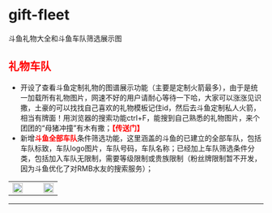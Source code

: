 # gift-fleet
斗鱼礼物大全和斗鱼车队筛选展示图
<h2><a href="https://popzoo.github.io/pop/giftshow.html" style=" color:red; text-decoration:none" target="_blank" >礼物车队</a></h2>
<ul>
   <li>开设了查看斗鱼定制礼物的图谱展示功能（主要是定制火箭最多），由于是统一加载所有礼物图片，网速不好的用户请耐心等待一下哈，大家可以涨涨见识撒，土豪的可以找找自己喜欢的礼物模板记住id，然后去斗鱼定制私人火箭，相当有牌面！用浏览器的搜索功能ctrl+F，能搜到自己熟悉的礼物图片，来个团团的“母猪冲撞”有木有撒；<strong><a style="text-decoration:none; color:red;" href="https://popzoo.github.io/pop/giftshow.html" target="_blank">【传送门】</a></strong></li>
   <li>新增<strong><a style="text-decoration:none; color:red;" href="https://popzoo.github.io/pop/giftshow.html" target="_blank">斗鱼全部车队</a></strong>条件筛选功能，这里涵盖的斗鱼的已建立的全部车队，包括车队标致，车队logo图片，车队号码，车队名称；已经加上车队筛选条件分类，包括加入车队无限制，需要等级限制或贵族限制（粉丝牌限制暂不开发，因为斗鱼优化了对RMB水友的搜索服务）；</li>
</ul><table><tr>
        <td><a href="https://popzoo.github.io/pop/giftshow.html" target="_blank"><img src="https://raw.githubusercontent.com/popzoo/pop/master/images/giftShow.jpg" width="100%"></a></td><td>&nbsp;&nbsp;</td>
        <td><a href="https://popzoo.github.io/pop/motorcade.html" target="_blank"><img src="https://raw.githubusercontent.com/popzoo/pop/master/images/motorcadeShow.jpg" width="100%"></a></td>
   </tr></table><hr>    
